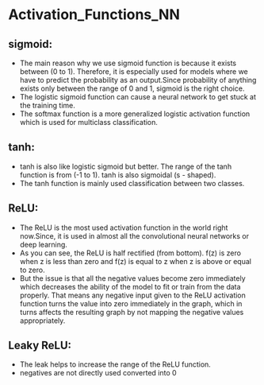 # Activation_Functions_NN
## sigmoid:
- The main reason why we use sigmoid function is because it exists between (0 to 1). Therefore, it is especially used for models where we have to predict the probability as an output.Since probability of anything exists only between the range of 0 and 1, sigmoid is the right choice.
- The logistic sigmoid function can cause a neural network to get stuck at the training time.
- The softmax function is a more generalized logistic activation function which is used for multiclass classification.
## tanh:
- tanh is also like logistic sigmoid but better. The range of the tanh function is from (-1 to 1). tanh is also sigmoidal (s - shaped).
- The tanh function is mainly used classification between two classes.
## ReLU:
- The ReLU is the most used activation function in the world right now.Since, it is used in almost all the convolutional neural networks or deep learning.
- As you can see, the ReLU is half rectified (from bottom). f(z) is zero when z is less than zero and f(z) is equal to z when z is above or equal to zero.
- But the issue is that all the negative values become zero immediately which decreases the ability of the model to fit or train from the data properly. That means any negative input given to the ReLU activation function turns the value into zero immediately in the graph, which in turns affects the resulting graph by not mapping the negative values appropriately.
## Leaky ReLU:
- The leak helps to increase the range of the ReLU function.
- negatives are not directly used converted into 0

